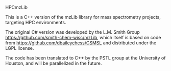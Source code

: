 HPCmzLib

This is a C++ version of the mzLib library for mass spectrometry projects, targeting HPC environments.

The original C# version was developed by the L.M. Smith Group https://github.com/smith-chem-wisc/mzLib,
which itself is based on code from https://github.com/dbaileychess/CSMSL and distributed under the LGPL license.

The code has been translated to C++ by the PSTL group at the University of Houston, and will be parallelized in the future.

